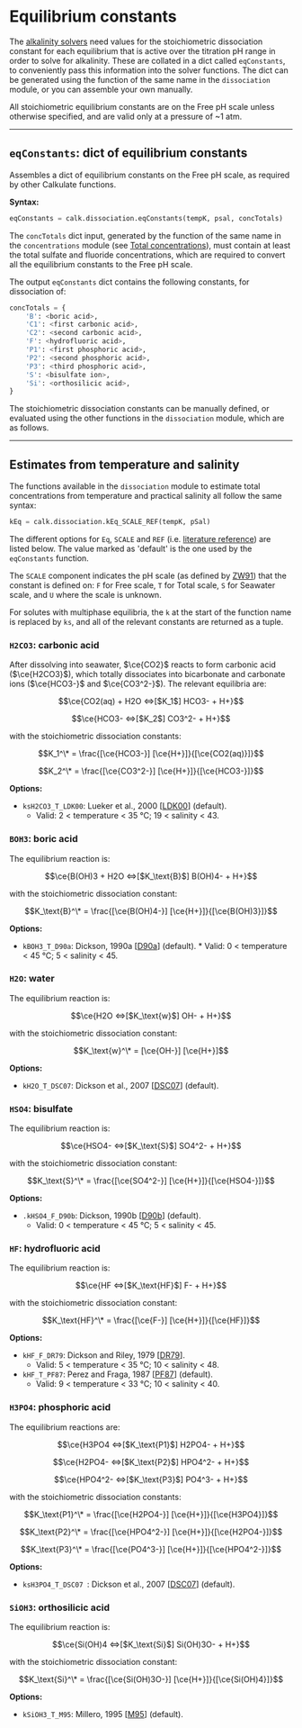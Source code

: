 <script type="text/x-mathjax-config">
MathJax.Hub.Config({tex2jax: {inlineMath: [['$','$'], ['\\(','\\)']]}});
MathJax.Ajax.config.path["mhchem"] =
  "https://cdnjs.cloudflare.com/ajax/libs/mathjax-mhchem/3.3.2";
MathJax.Hub.Config({TeX: {extensions: ["[mhchem]/mhchem.js"]}});
</script><script src='https://cdnjs.cloudflare.com/ajax/libs/mathjax/2.7.5/MathJax.js?config=TeX-MML-AM_CHTML' async></script>

# Equilibrium constants

The [alkalinity solvers](../solvers) need values for the stoichiometric dissociation constant for each equilibrium that is active over the titration pH range in order to solve for alkalinity.  These are collated in a dict called `eqConstants`, to conveniently pass this information into the solver functions. The dict can be generated using the function of the same name in the `dissociation` module, or you can assemble your own manually.

All stoichiometric equilibrium constants are on the Free pH scale unless otherwise specified, and are valid only at a pressure of ~1 atm.

---

## `eqConstants`: dict of equilibrium constants

Assembles a dict of equilibrium constants on the Free pH scale, as required by other Calkulate functions.

**Syntax:**

```python
eqConstants = calk.dissociation.eqConstants(tempK, psal, concTotals)
```

The `concTotals` dict input, generated by the function of the same name in the `concentrations` module (see [Total concentrations](../concentrations)), must contain at least the total sulfate and fluoride concentrations, which are required to convert all the equilibrium constants to the Free pH scale.

The output `eqConstants` dict contains the following constants, for dissociation of:

```python
concTotals = {
    'B': <boric acid>,
    'C1': <first carbonic acid>,
    'C2': <second carbonic acid>,
    'F': <hydrofluoric acid>,
    'P1': <first phosphoric acid>,
    'P2': <second phosphoric acid>,
    'P3': <third phosphoric acid>,
    'S': <bisulfate ion>,
    'Si': <orthosilicic acid>,
}
```

The stoichiometric dissociation constants can be manually defined, or evaluated using the other functions in the `dissociation` module, which are as follows.

---

## Estimates from temperature and salinity

The functions available in the `dissociation` module to estimate total concentrations from temperature and practical salinity all follow the same syntax:

```python
kEq = calk.dissociation.kEq_SCALE_REF(tempK, pSal)
```

The different options for `Eq`, `SCALE` and `REF` (i.e. [literature reference](../references)) are listed below. The value marked as 'default' is the one used by the `eqConstants` function.

The `SCALE` component indicates the pH scale (as defined by [ZW91](../references/#ZW91)) that the constant is defined on: `F` for Free scale, `T` for Total scale, `S` for Seawater scale, and `U` where the scale is unknown.

For solutes with multiphase equilibria, the `k` at the start of the function name is replaced by `ks`, and all of the relevant constants are returned as a tuple.

### `H2CO3`: carbonic acid

After dissolving into seawater, $\ce{CO2}$ reacts to form carbonic acid ($\ce{H2CO3}$), which totally dissociates into bicarbonate and carbonate ions ($\ce{HCO3-}$ and $\ce{CO3^2-}$). The relevant equilibria are:

$$\ce{CO2(aq) + H2O <=>[$K_1$] HCO3- + H+}$$

$$\ce{HCO3- <=>[$K_2$] CO3^2- + H+}$$

with the stoichiometric dissociation constants:

$$K_1^\* = \frac{[\ce{HCO3-}] [\ce{H+}]}{[\ce{CO2(aq)}]}$$

$$K_2^\* = \frac{[\ce{CO3^2-}] [\ce{H+}]}{[\ce{HCO3-}]}$$

**Options:**

  * `ksH2CO3_T_LDK00`: Lueker et al., 2000 [[LDK00](../references/#LDK00)] (default).
    * Valid: 2 < temperature < 35 °C; 19 < salinity < 43.

### `BOH3`: boric acid

The equilibrium reaction is:

$$\ce{B(OH)3 + H2O <=>[$K_\text{B}$] B(OH)4- + H+}$$

with the stoichiometric dissociation constant:

$$K_\text{B}^\* = \frac{[\ce{B(OH)4-}] [\ce{H+}]}{[\ce{B(OH)3}]}$$

**Options:**

  *  `kBOH3_T_D90a`: Dickson, 1990a [[D90a](../references/#D90a)] (default).
    * Valid: 0 < temperature < 45 °C; 5 < salinity < 45.

### `H2O`: water

The equilibrium reaction is:

$$\ce{H2O <=>[$K_\text{w}$] OH- + H+}$$

with the stoichiometric dissociation constant:

$$K_\text{w}^\* = [\ce{OH-}] [\ce{H+}]$$

**Options:**

  * `kH2O_T_DSC07`: Dickson et al., 2007 [[DSC07](../references/#DSC07)] (default).

### `HSO4`: bisulfate

The equilibrium reaction is:

$$\ce{HSO4- <=>[$K_\text{S}$] SO4^2- + H+}$$

with the stoichiometric dissociation constant:

$$K_\text{S}^\* = \frac{[\ce{SO4^2-}] [\ce{H+}]}{[\ce{HSO4-}]}$$

**Options:**

  * `.kHSO4_F_D90b`: Dickson, 1990b [[D90b](../references/#D90b)] (default).
    * Valid: 0 < temperature < 45 °C; 5 < salinity < 45.

### `HF`: hydrofluoric acid

The equilibrium reaction is:

$$\ce{HF <=>[$K_\text{HF}$] F- + H+}$$

with the stoichiometric dissociation constant:

$$K_\text{HF}^\* = \frac{[\ce{F-}] [\ce{H+}]}{[\ce{HF}]}$$

**Options:**

  * `kHF_F_DR79`: Dickson and Riley, 1979 [[DR79](../references/#DR79)].
    * Valid: 5 < temperature < 35 °C; 10 < salinity < 48.
  * `kHF_T_PF87`: Perez and Fraga, 1987 [[PF87](../references/#PF87)] (default).
    * Valid: 9 < temperature < 33 °C; 10 < salinity < 40.

### `H3PO4`: phosphoric acid

The equilibrium reactions are:

$$\ce{H3PO4 <=>[$K_\text{P1}$] H2PO4- + H+}$$

$$\ce{H2PO4- <=>[$K_\text{P2}$] HPO4^2- + H+}$$

$$\ce{HPO4^2- <=>[$K_\text{P3}$] PO4^3- + H+}$$

with the stoichiometric dissociation constants:

$$K_\text{P1}^\* = \frac{[\ce{H2PO4-}] [\ce{H+}]}{[\ce{H3PO4}]}$$

$$K_\text{P2}^\* = \frac{[\ce{HPO4^2-}] [\ce{H+}]}{[\ce{H2PO4-}]}$$

$$K_\text{P3}^\* = \frac{[\ce{PO4^3-}] [\ce{H+}]}{[\ce{HPO4^2-}]}$$

**Options:**

  * `ksH3PO4_T_DSC07 `: Dickson et al., 2007 [[DSC07](../references/#DSC07)] (default).

### `SiOH3`: orthosilicic acid

The equilibrium reaction is:

$$\ce{Si(OH)4 <=>[$K_\text{Si}$] Si(OH)3O- + H+}$$

with the stoichiometric dissociation constant:

$$K_\text{Si}^\* = \frac{[\ce{Si(OH)3O-}] [\ce{H+}]}{[\ce{Si(OH)4}]}$$

**Options:**

  * `kSiOH3_T_M95`: Millero, 1995 [[M95](../references/#M95)] (default).

<!--

# Ammonium

The equilibrium reaction is:

$$\ce{NH3 <=>[$K_\text{Si}$] Si(OH)3O- + H+}$$

with the stoichiometric dissociation constant:

$$K_\text{Si}^\* = \frac{[\ce{Si(OH)3O-}] [\ce{H+}]}{[\ce{Si(OH)4}]}$$

## .KNH4_X_BJJL08 - ammonium

Estimates the ammonium stoichiometric dissociation constant from temperature and salinity on **an unknown** pH scale following Bell et al. (2008).

**Syntax:**

```python
KNH4 = calk.dissociation.KNH4_X_BJJL08(tempK, psal)
```

**Inputs:**

  * `tempK` - temperature in K;
  * `psal` - practical salinity.

**Outputs:**

  * `KNH4` - dissociation constant for ammonium on **an unknown** pH scale in mol·kg-sw<sup>−1</sup>.


## .K2AMP_S_BE86 - 2-aminopyridine

Estimates the 2-aminopyridine stoichiometric dissociation constant from temperature and salinity on the seawater pH scale following Bates and Erickson (1986). Valid for temperature from 5 to 40 °C and practical salinity from 30 to 40.

**Syntax:**

```python
K2AMP = calk.dissociation.K2AMP_S_BE86(tempK, psal)
```

**Inputs:**

  * `tempK` - temperature in K;
  * `psal` - practical salinity.

**Outputs:**

  * `K2AMP` - dissociation constant for 2-aminopyridine on the seawater pH scale in mol·kg-sw<sup>−1</sup>.

-->

